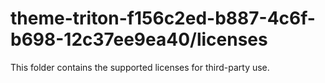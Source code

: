 # theme-triton-f156c2ed-b887-4c6f-b698-12c37ee9ea40/licenses

This folder contains the supported licenses for third-party use.
